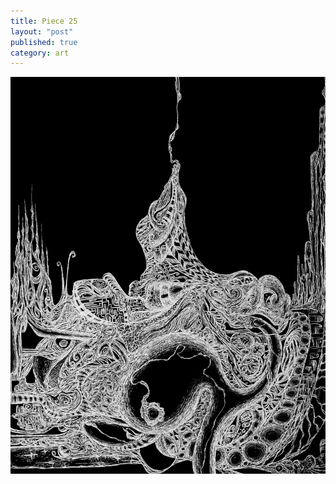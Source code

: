 ```yaml
---
title: Piece 25   
layout: "post"
published: true
category: art
---
```

![Piece 25](/assets/art/25.jpg)
